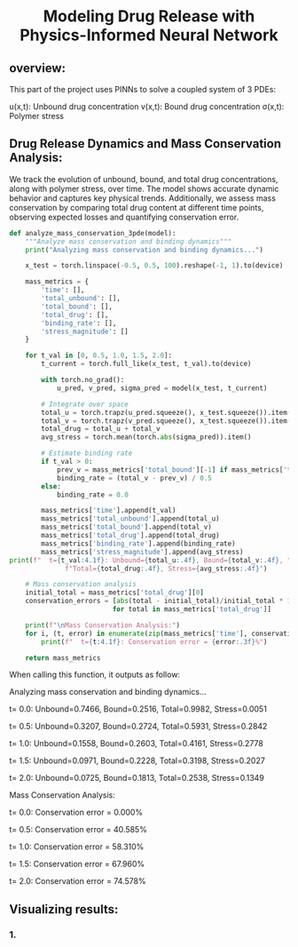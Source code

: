 <h1 align="center">Modeling Drug Release with Physics-Informed Neural Network</h1>

## overview:
This part of the project uses PINNs to solve a coupled system of 3 PDEs:

u(x,t): Unbound drug concentration
v(x,t): Bound drug concentration
σ(x,t): Polymer stress

## Drug Release Dynamics and Mass Conservation Analysis:
We track the evolution of unbound, bound, and total drug concentrations, along with polymer stress, over time. The model shows accurate dynamic behavior and captures key physical trends. Additionally, we assess mass conservation by comparing total drug content at different time points, observing expected losses and quantifying conservation error.
```python
def analyze_mass_conservation_3pde(model):
    """Analyze mass conservation and binding dynamics"""
    print("Analyzing mass conservation and binding dynamics...")

    x_test = torch.linspace(-0.5, 0.5, 100).reshape(-1, 1).to(device)

    mass_metrics = {
        'time': [],
        'total_unbound': [],
        'total_bound': [],
        'total_drug': [],
        'binding_rate': [],
        'stress_magnitude': []
    }

    for t_val in [0, 0.5, 1.0, 1.5, 2.0]:
        t_current = torch.full_like(x_test, t_val).to(device)

        with torch.no_grad():
            u_pred, v_pred, sigma_pred = model(x_test, t_current)

        # Integrate over space
        total_u = torch.trapz(u_pred.squeeze(), x_test.squeeze()).item()
        total_v = torch.trapz(v_pred.squeeze(), x_test.squeeze()).item()
        total_drug = total_u + total_v
        avg_stress = torch.mean(torch.abs(sigma_pred)).item()

        # Estimate binding rate
        if t_val > 0:
            prev_v = mass_metrics['total_bound'][-1] if mass_metrics['total_bound'] else total_v
            binding_rate = (total_v - prev_v) / 0.5
        else:
            binding_rate = 0.0

        mass_metrics['time'].append(t_val)
        mass_metrics['total_unbound'].append(total_u)
        mass_metrics['total_bound'].append(total_v)
        mass_metrics['total_drug'].append(total_drug)
        mass_metrics['binding_rate'].append(binding_rate)
        mass_metrics['stress_magnitude'].append(avg_stress)
print(f"  t={t_val:4.1f}: Unbound={total_u:.4f}, Bound={total_v:.4f}, "
              f"Total={total_drug:.4f}, Stress={avg_stress:.4f}")

    # Mass conservation analysis
    initial_total = mass_metrics['total_drug'][0]
    conservation_errors = [abs(total - initial_total)/initial_total * 100
                          for total in mass_metrics['total_drug']]

    print(f"\nMass Conservation Analysis:")
    for i, (t, error) in enumerate(zip(mass_metrics['time'], conservation_errors)):
        print(f"  t={t:4.1f}: Conservation error = {error:.3f}%")

    return mass_metrics
```
When calling this function, it outputs as follow:

Analyzing mass conservation and binding dynamics...

  t= 0.0: Unbound=0.7466, Bound=0.2516, Total=0.9982, Stress=0.0051
  
  t= 0.5: Unbound=0.3207, Bound=0.2724, Total=0.5931, Stress=0.2842
  
  t= 1.0: Unbound=0.1558, Bound=0.2603, Total=0.4161, Stress=0.2778
  
  t= 1.5: Unbound=0.0971, Bound=0.2228, Total=0.3198, Stress=0.2027
  
  t= 2.0: Unbound=0.0725, Bound=0.1813, Total=0.2538, Stress=0.1349

Mass Conservation Analysis:

  t= 0.0: Conservation error = 0.000%
  
  t= 0.5: Conservation error = 40.585%
  
  t= 1.0: Conservation error = 58.310%
  
  t= 1.5: Conservation error = 67.960%
  
  t= 2.0: Conservation error = 74.578%

  ## Visualizing results:
  ### 1. 
